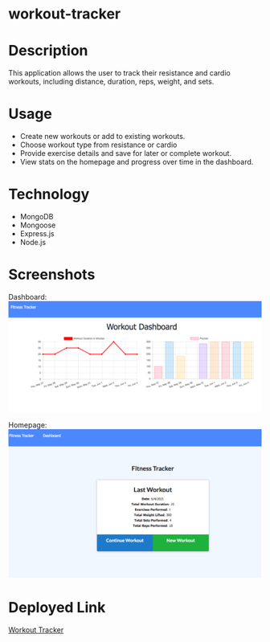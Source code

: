 # workout-tracker

# Description

This application allows the user to track their resistance and cardio workouts, including distance, duration, reps, weight, and sets. 

# Usage

- Create new workouts or add to existing workouts.
- Choose workout type from resistance or cardio
- Provide exercise details and save for later or complete workout.
- View stats on the homepage and progress over time in the dashboard.

# Technology

- MongoDB
- Mongoose
- Express.js
- Node.js

# Screenshots

Dashboard:
![Dashboard](public/assests/workout-tracker-dashboard.png)

Homepage:
![Homepage](public/assests/workout-tracker-stats.png)

# Deployed Link
[Workout Tracker](https://workout-tracker-bsk.herokuapp.com/)
